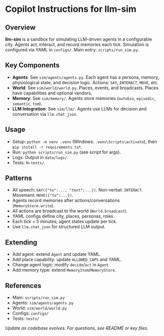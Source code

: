 

# Copilot Instructions for llm-sim

## Overview
**llm-sim** is a sandbox for simulating LLM-driven agents in a configurable city. Agents act, interact, and record memories each tick. Simulation is configured via YAML in `configs/`. Main entry: `scripts/run_sim.py`.

## Key Components
- **Agents**: See `sim/agents/agents.py`. Each agent has a persona, memory, physiological state, and decision logic. Actions: `SAY`, `INTERACT`, `MOVE`, etc.
- **World**: See `sim/world/world.py`. Places, events, and broadcasts. Places have capabilities and optional vendors.
- **Memory**: See `sim/memory/`. Agents store memories (`autobio`, `episodic`, `semantic`, `tom`).
- **LLM Integration**: See `sim/llm/`. Agents use LLMs for decision and conversation via `llm.chat_json`.

## Usage
- Setup: `python -m venv .venv` (Windows: `.venv\Scripts\activate`), then `pip install -r requirements.txt`.
- Run: `python scripts/run_sim.py` (see script for args).
- Logs: Output in `data/logs/`.
- Tests: In `tests/`.

## Patterns
- All speech: `SAY({"to":..., "text":...})`. Non-verbal: `INTERACT`. Movement: `MOVE({"to":...})`.
- Agents record memories after actions/conversations (`MemoryStore.write`).
- All actions are broadcast to the world (`World.broadcast`).
- YAML configs define city, places, personas, roles.
- Each tick = 5 minutes; agent states update per tick.
- Use `llm.chat_json` for structured LLM output.

## Extending
- Add agent: extend `Agent` and update YAML.
- Add place capability: update `ALLOWED_CAPS` and YAML.
- Change agent logic: modify `decide`/`act` in `Agent`.
- Add memory type: extend `MemoryItem`/`MemoryStore`.

## References
- Main: `scripts/run_sim.py`
- Agents: `sim/agents/agents.py`
- World: `sim/world/world.py`
- Configs: `configs/`
- Tests: `tests/`

_Update as codebase evolves. For questions, see README or key files._
